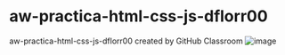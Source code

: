 # aw-practica-html-css-js-dflorr00
aw-practica-html-css-js-dflorr00 created by GitHub Classroom
![image](https://user-images.githubusercontent.com/55236745/155294340-c4fac4af-c05f-47ff-8ffb-f9e6d2d1444c.png)
